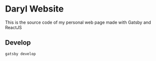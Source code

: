 # Daryl Website
This is the source code of my personal web page made with Gatsby and ReactJS

## Develop
```bash
gatsby develop
```